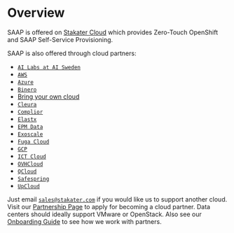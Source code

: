 # Overview

SAAP is offered on [Stakater Cloud](./stakater-cloud.md) which provides Zero-Touch OpenShift and SAAP Self-Service Provisioning.

SAAP is also offered through cloud partners:

* [`AI Labs at AI Sweden`](./ai-sweden-labs.md)
* [`AWS`](./aws.md)
* [`Azure`](./azure.md)
* [`Binero`](./binero.md)
* [Bring your own cloud](./bring-your-own-cloud.md)
* [`Cleura`](./cleura.md)
* [`Complior`](./complior.md)
* [`Elastx`](./elastx.md)
* [`EPM Data`](./epm.md)
* [`Exoscale`](./exoscale.md)
* [`Fuga Cloud`](./fuga-cloud.md)
* [`GCP`](./gcp.md)
* [`ICT Cloud`](./ict.md)
* [`OVHCloud`](./ovhcloud.md)
* [`QCloud`](./qcloud.md)
* [`Safespring`](./safespring.md)
* [`UpCloud`](./upcloud.md)

Just email [`sales@stakater.com`](mailto:sales@stakater.com) if you would like us to support another cloud. Visit our [Partnership Page](https://www.stakater.com/partnership) to apply for becoming a cloud partner. Data centers should ideally support VMware or OpenStack. Also see our [Onboarding Guide](https://www.stakater.com/cloud-partner-onboarding-guide) to see how we work with partners.
